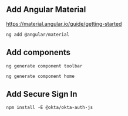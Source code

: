 ## Add Angular Material
https://material.angular.io/guide/getting-started

`ng add @angular/material`

## Add components
`ng generate component toolbar`

`ng generate component home`

## Add Secure Sign In

`npm install -E @okta/okta-auth-js`
